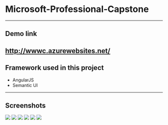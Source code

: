 # Microsoft-Professional-Capstone
---
## Demo link
http://wwwc.azurewebsites.net/
---
## Framework used in this project
 - AngularJS
 - Semantic UI
---
## Screenshots
![](screenshots/home.PNG)
![](screenshots/shopping.PNG)
![](screenshots/product.PNG)
![](screenshots/cart.PNG)
![](screenshots/contact.PNG)
![](screenshots/about.PNG)
